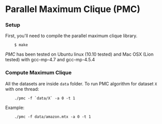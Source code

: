 Parallel Maximum Clique (PMC)
=====================================

### Setup
First, you'll need to compile the parallel maximum clique library.  

		$ make

*PMC* has been tested on Ubuntu linux (10.10 tested) and Mac OSX (Lion tested) with gcc-mp-4.7 and gcc-mp-4.5.4
   
### Compute Maximum Clique

All the datasets are inside `data` folder. To run PMC algorithm for dataset `X` with one thread:

		./pmc -f `data/X` -a 0 -t 1
		
Example:

		./pmc -f data/amazon.mtx -a 0 -t 1
		
